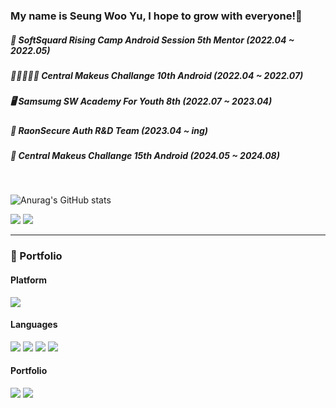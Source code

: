 ### My name is Seung Woo Yu, I hope to grow with everyone!🎉

##### 🧑‍ SoftSquard Rising Camp Android Session 5th Mentor (2022.04 ~ 2022.05)
##### 🧑🏻‍🤝‍🧑🏻 Central Makeus Challange 10th Android (2022.04 ~ 2022.07)
##### 🖥️ Samsumg SW Academy For Youth 8th (2022.07 ~ 2023.04)
##### 🔐 RaonSecure Auth R&D Team (2023.04 ~ ing)
##### 🛴 Central Makeus Challange 15th Android (2024.05 ~ 2024.08)
</br>

![Anurag's GitHub stats](https://github-readme-stats.vercel.app/api?username=RyuSw-cs&&show_icons=true&theme=vue)
<p>
  <a href="https://moonbari.tistory.com/" target="_blank"><img src="https://img.shields.io/badge/Blog-383733?style=flat-square&logo=Storyblok&logoColor=white"/></a>
  <a href="mailto:rsw1452@gmail.com" target="_blank"><img src="https://img.shields.io/badge/rsw1452@gmail.com-EA4335?style=flat-square&logo=google&logoColor=white"/></a>
</p>


</b>


<hr>

### 💪 Portfolio
#### Platform 
<p>
  <img src="https://img.shields.io/badge/Android-3DDC84?style=flat-square&logo=Android&logoColor=white"/>
</p>

#### Languages
<p>
  <img src="https://img.shields.io/badge/Java-007396?style=flat-square&logo=Java&logoColor=white"/>
  <img src="https://img.shields.io/badge/Kotlin-0095D5?style=flat-square&logo=Kotlin&logoColor=white"/> 
  <img src="https://img.shields.io/badge/C-11B48A?style=flat-square&logo=C&logoColor=white&color=004382"/></a>
  <img src="https://img.shields.io/badge/C%23-11B48A?style=flat-square&logo=C Sharp&logoColor=white&color=67217A"/></a>
</p>
</b>

#### Portfolio
<p>
  <a href="https://various-event-01c.notion.site/ce0f1f4cd05347f097533f891d36d57a" target="_blank"><img src="https://img.shields.io/badge/Portfolio-383733?style=flat-square&logo=Storybook&logoColor=white"/></a>
  <a href="https://various-event-01c.notion.site/1df709db9afe443ab0b92532e6896a66?pvs=4" target="_blank"><img src="https://img.shields.io/badge/Study-34A853?style=flat-square&logo=Android&logoColor=white"/></a>
</p>
</b>

